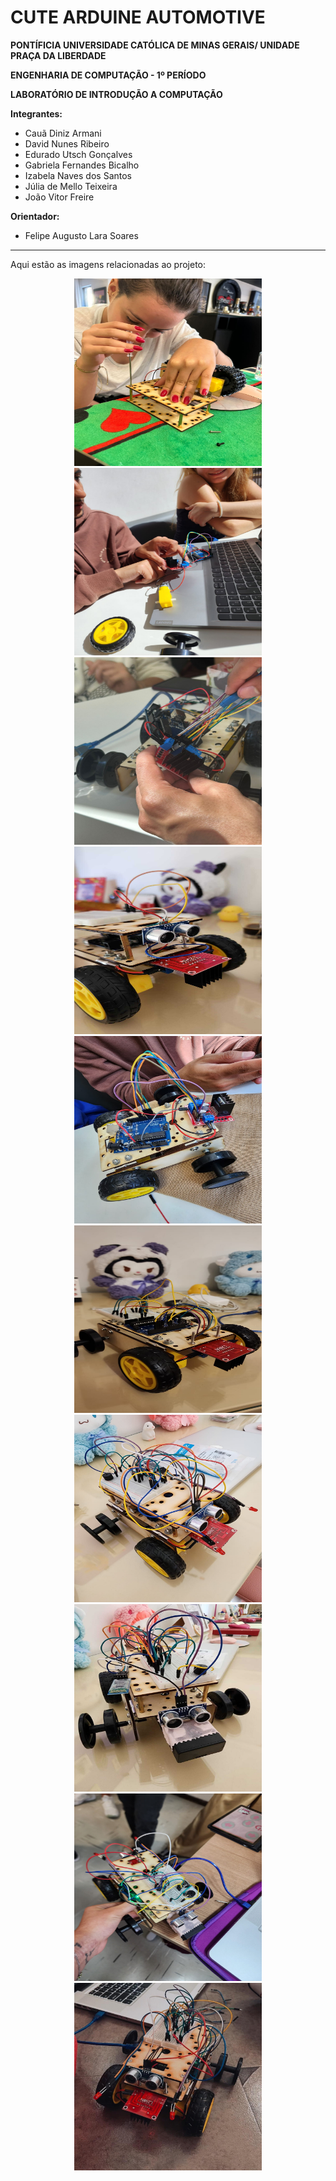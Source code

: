 # CUTE ARDUINE AUTOMOTIVE

**PONTÍFICIA UNIVERSIDADE CATÓLICA DE MINAS GERAIS/ UNIDADE PRAÇA DA LIBERDADE**

**ENGENHARIA DE COMPUTAÇÃO - 1º PERÍODO**

**LABORATÓRIO DE INTRODUÇÃO A COMPUTAÇÃO**

**Integrantes:**

- Cauã Diniz Armani
- David Nunes Ribeiro
- Edurado Utsch Gonçalves
- Gabriela Fernandes Bicalho
- Izabela Naves dos Santos
- Júlia de Mello Teixeira
- João Vitor Freire

**Orientador:**

- Felipe Augusto Lara Soares

---

Aqui estão as imagens relacionadas ao projeto:

<div style="text-align: center;">
    <img src="Fotos/cute_arduine_automotive_pic10.jpeg" alt="Arduine pic 10" width="300px" height="300px">
    <img src="Fotos/cute_arduine_automotive_pic4.jpeg" alt="Arduine pic 4" width="300px" height="300px">
    <img src="Fotos/cute_arduine_automotive_pic9.jpeg" alt="Arduine pic 9" width="300px" height="300px">
    <img src="Fotos/cute_arduine_automotive_pic7.jpeg" alt="Arduine pic 7" width="300px" height="300px">
    <img src="Fotos/cute_arduine_automotive_pic5.jpeg" alt="Arduine pic 5" width="300px" height="300px">
    <img src="Fotos/cute_arduine_automotive_pic1.jpeg" alt="Arduine pic 1" width="300px" height="300px">
    <img src="Fotos/cute_arduine_automotive_pic2.jpeg" alt="Arduine pic 2" width="300px" height="300px">
    <img src="Fotos/cute_arduine_automotive_pic6.jpeg" alt="Arduine pic 6" width="300px" height="300px">
    <img src="Fotos/cute_arduine_automotive_pic3.jpeg" alt="Arduine pic 3" width="300px" height="300px">
    <img src="Fotos/cute_arduine_automotive_pic11.jpeg" alt="Arduine pic 11" width="300px" height="300px">

</div>
